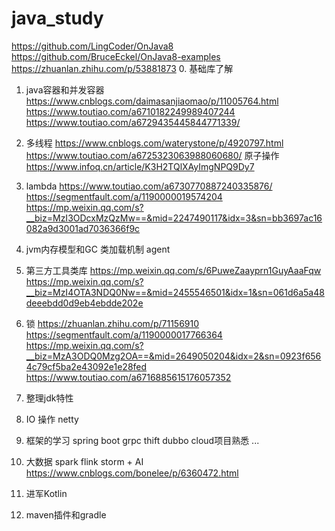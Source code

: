 # java_study
https://github.com/LingCoder/OnJava8
https://github.com/BruceEckel/OnJava8-examples
https://zhuanlan.zhihu.com/p/53881873
0. 基础库了解
1. java容器和并发容器
 https://www.cnblogs.com/daimasanjiaomao/p/11005764.html
 https://www.toutiao.com/a6710182249989407244 https://www.toutiao.com/a6729435445844771339/
2. 多线程 https://www.cnblogs.com/waterystone/p/4920797.html
https://www.toutiao.com/a6725323063988060680/ 原子操作
https://www.infoq.cn/article/K3H2TQlXAyImgNPQ9Dy7
3. lambda https://www.toutiao.com/a6730770887240335876/
https://segmentfault.com/a/1190000019574204
https://mp.weixin.qq.com/s?__biz=MzI3ODcxMzQzMw==&mid=2247490117&idx=3&sn=bb3697ac16082a9d3001ad7036366f9c
4. jvm内存模型和GC 类加载机制  agent
5. 第三方工具类库 https://mp.weixin.qq.com/s/6PuweZaayprn1GuyAaaFqw
https://mp.weixin.qq.com/s?__biz=MzI4OTA3NDQ0Nw==&mid=2455546501&idx=1&sn=061d6a5a48deeebdd0d9eb4ebdde202e
6. 锁 https://zhuanlan.zhihu.com/p/71156910 https://segmentfault.com/a/1190000017766364
https://mp.weixin.qq.com/s?__biz=MzA3ODQ0Mzg2OA==&mid=2649050204&idx=2&sn=0923f6564c79cf5ba2e43092e1e28fed
https://www.toutiao.com/a6716885615176057352
7. 整理jdk特性

8. IO 操作 netty

9. 框架的学习 spring boot grpc thift dubbo  cloud项目熟悉 ...  

10. 大数据 spark flink storm + AI  https://www.cnblogs.com/bonelee/p/6360472.html


11. 进军Kotlin

12. maven插件和gradle